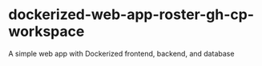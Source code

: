 # dockerized-web-app-roster-gh-cp-workspace
A simple web app with Dockerized frontend, backend, and database
